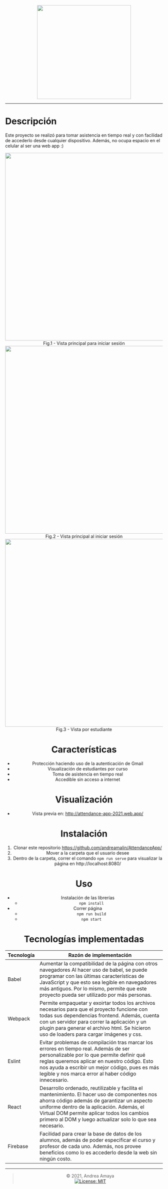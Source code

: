 <div align="center"><img src="https://images-wixmp-ed30a86b8c4ca887773594c2.wixmp.com/f/e57f8b1c-1c99-4f62-b6e7-9f3e3f9d958b/dejp2ym-3157e97f-fb65-4dae-a7d2-8b50a25f3a8f.png?token=eyJ0eXAiOiJKV1QiLCJhbGciOiJIUzI1NiJ9.eyJzdWIiOiJ1cm46YXBwOjdlMGQxODg5ODIyNjQzNzNhNWYwZDQxNWVhMGQyNmUwIiwiaXNzIjoidXJuOmFwcDo3ZTBkMTg4OTgyMjY0MzczYTVmMGQ0MTVlYTBkMjZlMCIsIm9iaiI6W1t7InBhdGgiOiJcL2ZcL2U1N2Y4YjFjLTFjOTktNGY2Mi1iNmU3LTlmM2UzZjlkOTU4YlwvZGVqcDJ5bS0zMTU3ZTk3Zi1mYjY1LTRkYWUtYTdkMi04YjUwYTI1ZjNhOGYucG5nIn1dXSwiYXVkIjpbInVybjpzZXJ2aWNlOmZpbGUuZG93bmxvYWQiXX0.d2Iches6aKZGrOEmoQcTUy0UB_372Orvf6AFHkuOdZ4" width="300"></div>

***
# Descripción
Este proyecto se realizó para tomar asistencia en tiempo real y con facilidad de accederlo desde cualquier dispositivo. Además, no ocupa espacio en el celular al ser una web app :)

<div align="center"><div align="center"><img src="https://images-wixmp-ed30a86b8c4ca887773594c2.wixmp.com/f/e57f8b1c-1c99-4f62-b6e7-9f3e3f9d958b/dejp2wz-3bf11f69-8f71-4817-ac65-f185cf5d5cf6.png/v1/fill/w_1278,h_625,q_70,strp/attendance1_by_andrea_smiler_dejp2wz-pre.jpg?token=eyJ0eXAiOiJKV1QiLCJhbGciOiJIUzI1NiJ9.eyJzdWIiOiJ1cm46YXBwOjdlMGQxODg5ODIyNjQzNzNhNWYwZDQxNWVhMGQyNmUwIiwiaXNzIjoidXJuOmFwcDo3ZTBkMTg4OTgyMjY0MzczYTVmMGQ0MTVlYTBkMjZlMCIsIm9iaiI6W1t7ImhlaWdodCI6Ijw9NjI2IiwicGF0aCI6IlwvZlwvZTU3ZjhiMWMtMWM5OS00ZjYyLWI2ZTctOWYzZTNmOWQ5NThiXC9kZWpwMnd6LTNiZjExZjY5LThmNzEtNDgxNy1hYzY1LWYxODVjZjVkNWNmNi5wbmciLCJ3aWR0aCI6Ijw9MTI4MCJ9XV0sImF1ZCI6WyJ1cm46c2VydmljZTppbWFnZS5vcGVyYXRpb25zIl19.8hvaHBim-ECvM4W7cqBEgTZMj7evpXe6NtvCx-W7GqM" width="600"></div><figcaption>Fig.1 - Vista principal para iniciar sesión</figcaption>
<div align="center"><div align="center"><img src="https://images-wixmp-ed30a86b8c4ca887773594c2.wixmp.com/f/e57f8b1c-1c99-4f62-b6e7-9f3e3f9d958b/dejp2x5-4dd28ee6-a971-443a-a198-b670e9b4b50a.png/v1/fill/w_1246,h_641,q_70,strp/attendance2_by_andrea_smiler_dejp2x5-pre.jpg?token=eyJ0eXAiOiJKV1QiLCJhbGciOiJIUzI1NiJ9.eyJzdWIiOiJ1cm46YXBwOjdlMGQxODg5ODIyNjQzNzNhNWYwZDQxNWVhMGQyNmUwIiwiaXNzIjoidXJuOmFwcDo3ZTBkMTg4OTgyMjY0MzczYTVmMGQ0MTVlYTBkMjZlMCIsIm9iaiI6W1t7ImhlaWdodCI6Ijw9NjU5IiwicGF0aCI6IlwvZlwvZTU3ZjhiMWMtMWM5OS00ZjYyLWI2ZTctOWYzZTNmOWQ5NThiXC9kZWpwMng1LTRkZDI4ZWU2LWE5NzEtNDQzYS1hMTk4LWI2NzBlOWI0YjUwYS5wbmciLCJ3aWR0aCI6Ijw9MTI4MCJ9XV0sImF1ZCI6WyJ1cm46c2VydmljZTppbWFnZS5vcGVyYXRpb25zIl19.XsSiEr6WeH6ddIDeBm8dq_MSE-gqCz7iTiLYz7oMwKU" width="600"></div><figcaption>Fig.2 - Vista principal al iniciar sesión</figcaption>
<div align="center"><div align="center"><img src="https://images-wixmp-ed30a86b8c4ca887773594c2.wixmp.com/f/e57f8b1c-1c99-4f62-b6e7-9f3e3f9d958b/dejp2xb-b99bea15-7af2-46b3-92f8-45b3abfbb0c2.png/v1/fill/w_1276,h_626,q_70,strp/attendance3_by_andrea_smiler_dejp2xb-pre.jpg?token=eyJ0eXAiOiJKV1QiLCJhbGciOiJIUzI1NiJ9.eyJzdWIiOiJ1cm46YXBwOjdlMGQxODg5ODIyNjQzNzNhNWYwZDQxNWVhMGQyNmUwIiwiaXNzIjoidXJuOmFwcDo3ZTBkMTg4OTgyMjY0MzczYTVmMGQ0MTVlYTBkMjZlMCIsIm9iaiI6W1t7ImhlaWdodCI6Ijw9NjI4IiwicGF0aCI6IlwvZlwvZTU3ZjhiMWMtMWM5OS00ZjYyLWI2ZTctOWYzZTNmOWQ5NThiXC9kZWpwMnhiLWI5OWJlYTE1LTdhZjItNDZiMy05MmY4LTQ1YjNhYmZiYjBjMi5wbmciLCJ3aWR0aCI6Ijw9MTI4MCJ9XV0sImF1ZCI6WyJ1cm46c2VydmljZTppbWFnZS5vcGVyYXRpb25zIl19.tNAgpzxgN2QyOQ5GUyAWs8p0MdzTU1I_ZJD19vzyQG8" width="600"></div><figcaption>Fig.3 - Vista por estudiante</figcaption></div>

# Características
* Protección haciendo uso de la autenticación de Gmail
* Visualización de estudiantes por curso
* Toma de asistencia en tiempo real
* Accedible sin acceso a internet


# Visualización
* Vista previa en: http://attendance-app-2021.web.app/

# Instalación
1. Clonar este repositorio https://github.com/andreamalin/AttendanceApp/
2. Mover a la carpeta que el usuario desee
3. Dentro de la carpeta, correr el comando `npm run serve` para visualizar la página en http://localhost:8080/

# Uso
* Instalación de las librerías
  * `npm install`
* Correr página
  * `npm run build`
  * `npm start`

# Tecnologías implementadas
Tecnología    | Razón de implementación
------------- | -----------------------------------------------------------------
Babel         | Aumentar la compatibilidad de la página con otros navegadores Al hacer uso de babel, se puede programar con las últimas características de JavaScript y que esto sea legible en navegadores más antiguos. Por lo mismo, permite que este proyecto pueda ser utilizado por más personas.
Webpack       | Permite empaquetar y exoirtar todos los archivos necesarios para que el proyecto funcione con todas sus dependencias frontend. Además, cuenta con un servidor para correr la aplicación y un plugin para generar el archivo html. Se hicieron uso de loaders para cargar imágenes y css.
Eslint        | Evitar problemas de compilación tras marcar los errores en tiempo real. Además de ser personalizable por lo que permite definir qué reglas queremos aplicar en nuestro código. Esto nos ayuda a escribir un mejor código, pues es más legible y nos marca error al haber código innecesario.
React         | Desarrollo ordenado, reutilizable y facilita el mantenimiento. El hacer uso de componentes nos ahorra código además de garantizar un aspecto uniforme dentro de la aplicación. Además, el Virtual DOM permite aplicar todos los cambios primero al DOM y luego actualizar solo lo que sea necesario. 
Firebase      | Facilidad para crear la base de datos de los alumnos, además de poder especificar el curso y profesor de cada uno. Además, nos provee beneficios como lo es accederlo desde la web sin ningún costo.
***
> © 2021, Andrea Amaya  
[![License: MIT](https://img.shields.io/badge/License-MIT-yellow.svg)](https://opensource.org/licenses/MIT)







